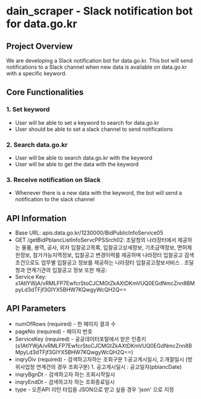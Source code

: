 # dain_scraper - Slack notification bot for data.go.kr

## Project Overview

We are developing a Slack notification bot for data.go.kr. This bot will send notifications to a Slack channel when new data is available on data.go.kr with a specific keyword.

## Core Functionalities

### 1. Set keyword

- User will be able to set a keyword to search for data.go.kr
- User should be able to set a slack channel to send notifications

### 2. Search data.go.kr

- User will be able to search data.go.kr with the keyword
- User will be able to get the data with the keyword

### 3. Receive notification on Slack

- Whenever there is a new data with the keyword, the bot will send a notification to the slack channel

## API Information

- Base URL: apis.data.go.kr/1230000/BidPublicInfoService05
- GET /getBidPblancListInfoServcPPSSrch02: 조달청의 나라장터에서 제공하는 물품, 용역, 공사, 외자 입찰공고목록, 입찰공고상세정보, 기초금액정보, 면허제한정보, 참가가능지역정보, 입찰공고 변경이력를 제공하며 나라장터 입찰공고 검색조건으로도 업무별 입찰공고 정보를 제공하는 나라장터 입찰공고정보서비스 . 조달청과 연계기관의 입찰공고 정보 또한 제공: 
- Service Key: s1AtlYWjA/vRMLFP7EwfcrStoCJCMGtZkAXtDKmVUQ0EGdNmcZnn8BMpyLd3dTFjf3GIYX5BHW7KQwgyWcQH2Q==

## API Parameters
- numOfRows (required) - 한 페이지 결과 수
- pageNo (required) - 페이지 번호
- ServiceKey (required) - 공공데이터포탈에서 받은 인증키 (s1AtlYWjA/vRMLFP7EwfcrStoCJCMGtZkAXtDKmVUQ0EGdNmcZnn8BMpyLd3dTFjf3GIYX5BHW7KQwgyWcQH2Q==)
- inqryDiv (required) - 검색하고자하는 조회구분 1:공고게시일시, 2:개찰일시 (방위사업청 연계건의 경우 조회구분) 1. 공고게시일시 : 공고일자(pblancDate)
- inqryBgnDt - 검색하고자 하는 조회시작일시
- inqryEndDt - 검색하고자 하는 조회종료일시
- type - 오픈API 리턴 타입을 JSON으로 받고 싶을 경우 'json' 으로 지정